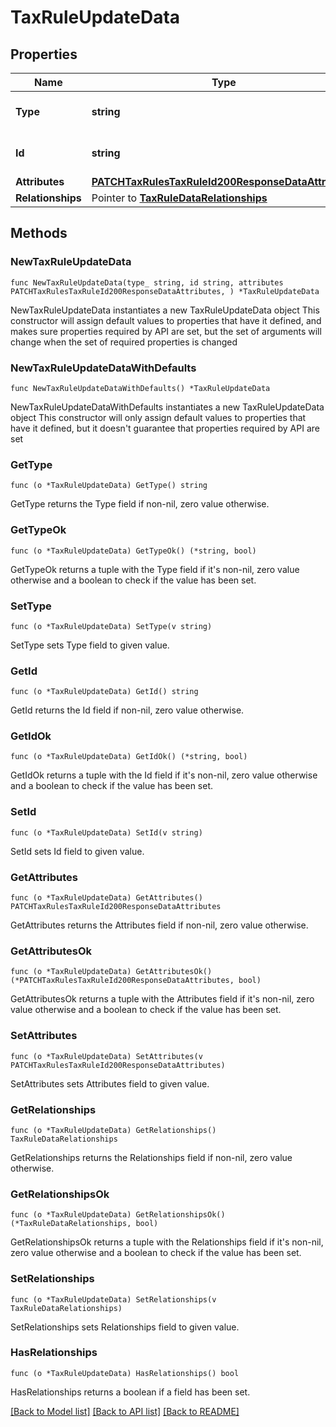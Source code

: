 # TaxRuleUpdateData

## Properties

Name | Type | Description | Notes
------------ | ------------- | ------------- | -------------
**Type** | **string** | The resource&#39;s type | 
**Id** | **string** | The resource&#39;s id | 
**Attributes** | [**PATCHTaxRulesTaxRuleId200ResponseDataAttributes**](PATCHTaxRulesTaxRuleId200ResponseDataAttributes.md) |  | 
**Relationships** | Pointer to [**TaxRuleDataRelationships**](TaxRuleDataRelationships.md) |  | [optional] 

## Methods

### NewTaxRuleUpdateData

`func NewTaxRuleUpdateData(type_ string, id string, attributes PATCHTaxRulesTaxRuleId200ResponseDataAttributes, ) *TaxRuleUpdateData`

NewTaxRuleUpdateData instantiates a new TaxRuleUpdateData object
This constructor will assign default values to properties that have it defined,
and makes sure properties required by API are set, but the set of arguments
will change when the set of required properties is changed

### NewTaxRuleUpdateDataWithDefaults

`func NewTaxRuleUpdateDataWithDefaults() *TaxRuleUpdateData`

NewTaxRuleUpdateDataWithDefaults instantiates a new TaxRuleUpdateData object
This constructor will only assign default values to properties that have it defined,
but it doesn't guarantee that properties required by API are set

### GetType

`func (o *TaxRuleUpdateData) GetType() string`

GetType returns the Type field if non-nil, zero value otherwise.

### GetTypeOk

`func (o *TaxRuleUpdateData) GetTypeOk() (*string, bool)`

GetTypeOk returns a tuple with the Type field if it's non-nil, zero value otherwise
and a boolean to check if the value has been set.

### SetType

`func (o *TaxRuleUpdateData) SetType(v string)`

SetType sets Type field to given value.


### GetId

`func (o *TaxRuleUpdateData) GetId() string`

GetId returns the Id field if non-nil, zero value otherwise.

### GetIdOk

`func (o *TaxRuleUpdateData) GetIdOk() (*string, bool)`

GetIdOk returns a tuple with the Id field if it's non-nil, zero value otherwise
and a boolean to check if the value has been set.

### SetId

`func (o *TaxRuleUpdateData) SetId(v string)`

SetId sets Id field to given value.


### GetAttributes

`func (o *TaxRuleUpdateData) GetAttributes() PATCHTaxRulesTaxRuleId200ResponseDataAttributes`

GetAttributes returns the Attributes field if non-nil, zero value otherwise.

### GetAttributesOk

`func (o *TaxRuleUpdateData) GetAttributesOk() (*PATCHTaxRulesTaxRuleId200ResponseDataAttributes, bool)`

GetAttributesOk returns a tuple with the Attributes field if it's non-nil, zero value otherwise
and a boolean to check if the value has been set.

### SetAttributes

`func (o *TaxRuleUpdateData) SetAttributes(v PATCHTaxRulesTaxRuleId200ResponseDataAttributes)`

SetAttributes sets Attributes field to given value.


### GetRelationships

`func (o *TaxRuleUpdateData) GetRelationships() TaxRuleDataRelationships`

GetRelationships returns the Relationships field if non-nil, zero value otherwise.

### GetRelationshipsOk

`func (o *TaxRuleUpdateData) GetRelationshipsOk() (*TaxRuleDataRelationships, bool)`

GetRelationshipsOk returns a tuple with the Relationships field if it's non-nil, zero value otherwise
and a boolean to check if the value has been set.

### SetRelationships

`func (o *TaxRuleUpdateData) SetRelationships(v TaxRuleDataRelationships)`

SetRelationships sets Relationships field to given value.

### HasRelationships

`func (o *TaxRuleUpdateData) HasRelationships() bool`

HasRelationships returns a boolean if a field has been set.


[[Back to Model list]](../README.md#documentation-for-models) [[Back to API list]](../README.md#documentation-for-api-endpoints) [[Back to README]](../README.md)



